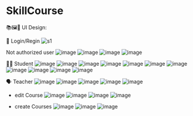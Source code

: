 # SkillCourse




📚🖼️🎨 UI Design:

👤 Login/Regin
![s1](https://user-images.githubusercontent.com/61596575/236931165-0ad0c928-1d94-4e29-b4d8-d44045273201.png)

Not authorized user
![image](https://user-images.githubusercontent.com/61596575/236931315-64534c94-4c14-41b3-9220-97844efd95da.png)
![image](https://user-images.githubusercontent.com/61596575/236931373-4066b401-6a78-4e39-b1a2-b54c3627f6a3.png)
![image](https://user-images.githubusercontent.com/61596575/236931382-ea7db470-f2ef-4d68-b1fb-a13e5d37b9e3.png)
![image](https://user-images.githubusercontent.com/61596575/236931403-24da8290-47c0-44c1-b4c3-f821631a451c.png)

🧑‍🎓 Student
![image](https://user-images.githubusercontent.com/61596575/236932588-ba532517-ca3f-4360-aa1c-3c92e3c26479.png)
![image](https://user-images.githubusercontent.com/61596575/236932009-6af11138-55e4-42e3-b161-e1f8c3698b56.png)
![image](https://user-images.githubusercontent.com/61596575/236932108-39965980-8af3-4de3-91f7-d4fa0c9d2717.png)
![image](https://user-images.githubusercontent.com/61596575/236932147-682cec1f-b241-4512-b46d-84880d41c463.png)
![image](https://user-images.githubusercontent.com/61596575/236932193-c4f25be1-8c72-406c-880e-557b1535b1bc.png)
![image](https://user-images.githubusercontent.com/61596575/236932257-f7e380e8-afd5-44b3-bc95-36a51a71dbc5.png)
![image](https://user-images.githubusercontent.com/61596575/236932313-89c23c8d-dc4d-4882-9bfe-4c6a1cada179.png)
![image](https://user-images.githubusercontent.com/61596575/236932350-2697ac39-b8d5-4bd0-a415-eeab5562126b.png)
![image](https://user-images.githubusercontent.com/61596575/236932416-b995f42d-0407-4c5b-982d-2bb11c5ded1a.png)
![image](https://user-images.githubusercontent.com/61596575/236932458-f066689f-5f0a-4c6d-8090-c28272f4dc0e.png)
![image](https://user-images.githubusercontent.com/61596575/236932534-afd0c9f1-7c1f-403e-bc47-5ceae68b928d.png)

🗣️ Teacher
![image](https://user-images.githubusercontent.com/61596575/236932940-1ed4ca8a-7841-4631-a228-69fe3e77036b.png)
![image](https://user-images.githubusercontent.com/61596575/236932975-45de7244-af0f-48f2-9144-a75b4d27ddea.png)
![image](https://user-images.githubusercontent.com/61596575/236933401-dd3f0067-a526-478d-a72f-2a02866ddb69.png)
![image](https://user-images.githubusercontent.com/61596575/236933474-4e2286b5-4e52-44a9-807d-8735f3193c8b.png)
![image](https://user-images.githubusercontent.com/61596575/236933505-ebecdc8c-9c37-4ddf-92d4-e87677ee3fe3.png)

 - edit Course
 ![image](https://user-images.githubusercontent.com/61596575/236933969-682d2a00-8628-4db5-98a5-0079b1a3307e.png)
 ![image](https://user-images.githubusercontent.com/61596575/236933996-17660f5d-9544-4ddc-b90c-1f17d22f3f58.png)
 ![image](https://user-images.githubusercontent.com/61596575/236934184-35bed63b-d97d-49c8-9c39-f267fdae1c8a.png)
 ![image](https://user-images.githubusercontent.com/61596575/236934257-4e416869-a139-48bc-9c3f-23150a96251e.png)

 - create Courses
 ![image](https://user-images.githubusercontent.com/61596575/236933685-27d23f22-d1bc-4845-969a-acf9996b62a5.png)
 ![image](https://user-images.githubusercontent.com/61596575/236933717-033098a4-230a-407d-974d-689126654c70.png)
 ![image](https://user-images.githubusercontent.com/61596575/236933910-af5d0862-f5e3-49d7-8939-bc134593a48b.png)

